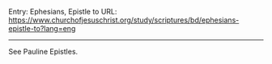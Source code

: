 Entry: Ephesians, Epistle to
URL: https://www.churchofjesuschrist.org/study/scriptures/bd/ephesians-epistle-to?lang=eng

---

See Pauline Epistles.
